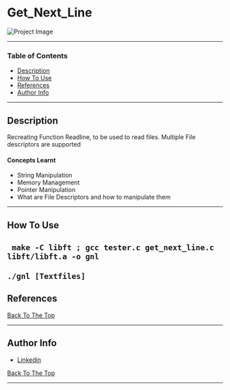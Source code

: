 # Get_Next_Line

![Project Image](https://images.unsplash.com/photo-1544716278-e513176f20b5?ixlib=rb-1.2.1&ixid=eyJhcHBfaWQiOjEyMDd9&auto=format&fit=crop&w=1567&q=80)

---

### **Table of Contents**

- [Description](#description)
- [How To Use](#how-to-use)
- [References](#references)
- [Author Info](#author-info)

---

## **Description**

Recreating Function Readline, to be used to read files. Multiple File descriptors are supported

#### **Concepts Learnt**

- String Manipulation
- Memory Management
- Pointer Manipulation
- What are File Descriptors and how to manipulate them
---
## **How To Use**
`` make -C libft ; gcc tester.c get_next_line.c libft/libft.a -o gnl``
  </br>
  </br>
``./gnl [Textfiles]``
---

## **References**
[Back To The Top](#Get_Next_Line)

        
---

## **Author Info**

- [Linkedin](https://www.linkedin.com/in/nolin-reddy-39894a152)

[Back To The Top](#Get_Next_Line)


---

